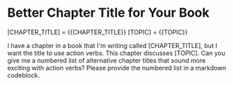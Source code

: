# Better Chapter Title for Your Book

[CHAPTER_TITLE] = {{CHAPTER_TITLE}}
[TOPIC] = {{TOPIC}}

I have a chapter in a book that I'm writing called [CHAPTER_TITLE], but I want the title to use action verbs. This chapter discusses [TOPIC]. Can you give me a numbered list of alternative chapter titles that sound more exciting with action verbs? Please provide the numbered list in a markdown codeblock.
